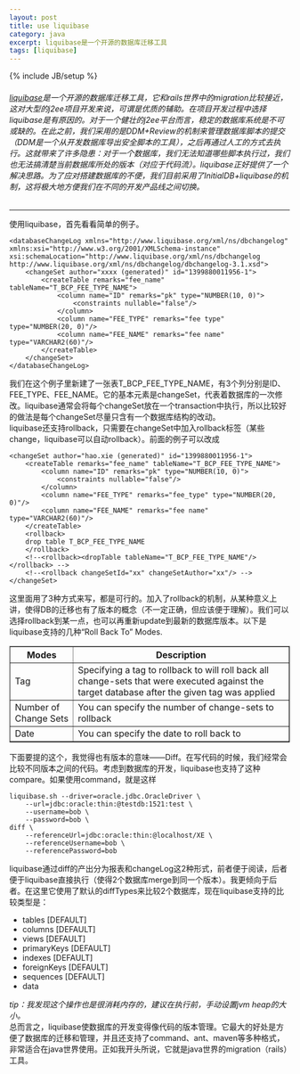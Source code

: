 ```yaml
---
layout: post
title: use liquibase
category: java
excerpt: liquibase是一个开源的数据库迁移工具
tags: [liquibase]
---
```

{% include JB/setup %}  

###### <a href="http://www.liquibase.org/">liquibase</a>是一个开源的数据库迁移工具，它和rails世界中的migration比较接近，这对大型的j2ee项目开发来说，可谓是优质的辅助。在项目开发过程中选择liquibase是有原因的。对于一个健壮的j2ee平台而言，稳定的数据库系统是不可或缺的。在此之前，我们采用的是DDM+Review的机制来管理数据库脚本的提交（DDM是一个从开发数据库导出安全脚本的工具），之后再通过人工的方式去执行。这就带来了许多隐患：对于一个数据库，我们无法知道哪些脚本执行过，我们也无法搞清楚当前数据库所处的版本（对应于代码流）。liquibase正好提供了一个解决思路。为了应对搭建数据库的不便，我们目前采用了InitialDB+liquibase的机制，这将极大地方便我们在不同的开发产品线之间切换。   

----------

使用liquibase，首先看看简单的例子。

	<databaseChangeLog xmlns="http://www.liquibase.org/xml/ns/dbchangelog" xmlns:xsi="http://www.w3.org/2001/XMLSchema-instance" xsi:schemaLocation="http://www.liquibase.org/xml/ns/dbchangelog http://www.liquibase.org/xml/ns/dbchangelog/dbchangelog-3.1.xsd">
	    <changeSet author="xxxx (generated)" id="1399880011956-1">
	        <createTable remarks="fee_name" tableName="T_BCP_FEE_TYPE_NAME">
	            <column name="ID" remarks="pk" type="NUMBER(10, 0)">
	                <constraints nullable="false"/>
	            </column>
	            <column name="FEE_TYPE" remarks="fee type" type="NUMBER(20, 0)"/>
	            <column name="FEE_NAME" remarks="fee name" type="VARCHAR2(60)"/>
	        </createTable>
	    </changeSet>
	</databaseChangeLog>

我们在这个例子里新建了一张表T\_BCP\_FEE\_TYPE\_NAME，有3个列分别是ID、FEE\_TYPE、FEE\_NAME。它的基本元素是changeSet，代表着数据库的一次修改。liquibase通常会将每个changeSet放在一个transaction中执行，所以比较好的做法是每个changeSet尽量只含有一个数据库结构的改动。  
liquibase还支持rollback，只需要在changeSet中加入rollback标签（某些change，liquibase可以自动rollback）。前面的例子可以改成
	
	<changeSet author="hao.xie (generated)" id="1399880011956-1">
        <createTable remarks="fee_name" tableName="T_BCP_FEE_TYPE_NAME">
            <column name="ID" remarks="pk" type="NUMBER(10, 0)">
                <constraints nullable="false"/>
            </column>
            <column name="FEE_TYPE" remarks="fee_type" type="NUMBER(20, 0)"/>
            <column name="FEE_NAME" remarks="fee name" type="VARCHAR2(60)"/>
        </createTable>
		<rollback>
		drop table T_BCP_FEE_TYPE_NAME
		</rollback>
		<!--<rollback><dropTable tableName="T_BCP_FEE_TYPE_NAME"/></rollback> -->
		<!--<rollback changeSetId="xx" changeSetAuthor="xx"/> -->
    </changeSet>  
这里面用了3种方式来写，都是可行的。加入了rollback的机制，从某种意义上讲，使得DB的迁移也有了版本的概念（不一定正确，但应该便于理解）。我们可以选择rollback到某一点，也可以再重新update到最新的数据库版本。以下是liquibase支持的几种“Roll Back To” Modes.

<table border="1">
	<tbody>
		<tr><th>Modes</th><th>Description</th></tr>
		<tr><td>Tag</td><td>Specifying a tag to rollback to will roll back all change-sets that were executed against the target database after the given tag was applied</td></tr>
		<tr><td>Number of Change Sets</td><td>You can specify the number of change-sets to rollback</td></tr>
		<tr><td>Date</td><td>You can specify the date to roll back to</td></tr>		
	</tbody>
</table>


下面要提的这个，我觉得也有版本的意味——Diff。在写代码的时候，我们经常会比较不同版本之间的代码。考虑到数据库的开发，liquibase也支持了这种compare。如果使用command，就是这样
	
	liquibase.sh --driver=oracle.jdbc.OracleDriver \
        --url=jdbc:oracle:thin:@testdb:1521:test \
        --username=bob \
        --password=bob \
    diff \
        --referenceUrl=jdbc:oracle:thin:@localhost/XE \
        --referenceUsername=bob \
        --referencePassword=bob
liquibase通过diff的产出分为报表和changeLog这2种形式，前者便于阅读，后者便于liquibase直接执行（使得2个数据库merge到同一个版本）。我更倾向于后者。在这里它使用了默认的diffTypes来比较2个数据库，现在liquibase支持的比较类型是：

- tables [DEFAULT]
- columns [DEFAULT]
- views [DEFAULT]
- primaryKeys [DEFAULT]
- indexes [DEFAULT]
- foreignKeys [DEFAULT]
- sequences [DEFAULT]
- data    

*tip：我发现这个操作也是很消耗内存的，建议在执行前，手动设置jvm heap的大小。*   
总而言之，liquibase使数据库的开发变得像代码的版本管理。它最大的好处是方便了数据库的迁移和管理，并且还支持了command、ant、maven等多种格式，非常适合在java世界使用。正如我开头所说，它就是java世界的migration（rails）工具。